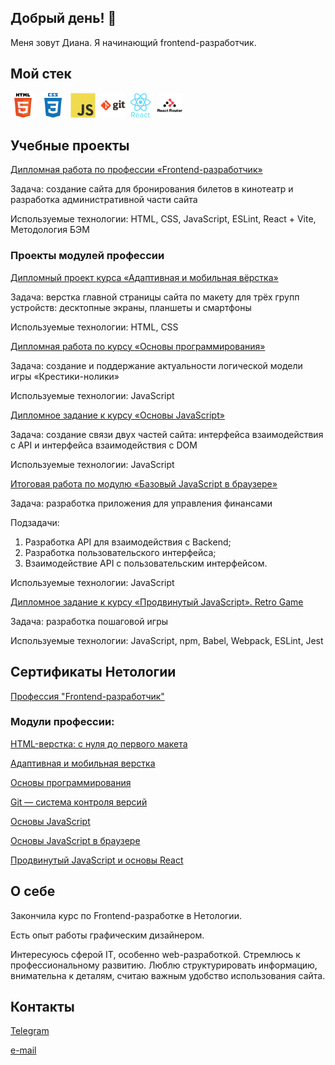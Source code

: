 ## Добрый день! 👋

Меня зовут Диана. Я начинающий frontend-разработчик.

## Мой стек

<div>
  <img src="https://github.com/devicons/devicon/blob/master/icons/html5/html5-original-wordmark.svg" title="HTML5" alt="HTML5" width="40" height="40"/>&nbsp;
  <img src="https://github.com/devicons/devicon/blob/master/icons/css3/css3-plain-wordmark.svg"  title="CSS3" alt="CSS3" width="40" height="40"/>&nbsp;
  <img src="https://github.com/devicons/devicon/blob/master/icons/javascript/javascript-original.svg" title="JavaScript" alt="JavaScript" width="40" height="40"/>&nbsp;
  <!-- <img src="https://github.com/devicons/devicon/blob/master/icons/nodejs/nodejs-original-wordmark.svg" title="NodeJS" alt="NodeJS" width="40" height="40"/>&nbsp; -->
  <img src="https://github.com/devicons/devicon/blob/master/icons/git/git-original-wordmark.svg" title="Git" alt="Git" width="40" height="40"/>
  <img src="https://github.com/devicons/devicon/blob/master/icons/react/react-original-wordmark.svg" title="React" alt="React" width="40" height="40"/>&nbsp;
  <img src="https://github.com/devicons/devicon/blob/master/icons/reactrouter/reactrouter-original-wordmark.svg" title="ReactRouter" alt="ReactRouter" width="40" height="40"/>&nbsp;
</div>

## Учебные проекты
[Дипломная работа по профессии «Frontend-разработчик»](https://github.com/aelain/shfe-diplom)

Задача: создание сайта для бронирования билетов в кинотеатр и разработка административной части сайта

Используемые технологии: HTML, CSS, JavaScript, ESLint, React + Vite, Методология БЭМ

### Проекты модулей профессии

[Дипломный проект курса «Адаптивная и мобильная вёрстка»](https://github.com/aelain/mq-diplom)

Задача: верстка главной страницы сайта по макету для трёх групп устройств: десктопные экраны, планшеты и смартфоны

Используемые технологии: HTML, CSS

[Дипломная работа по курсу «Основы программирования»](https://github.com/aelain/pb-diplom)

Задача: создание и поддержание актуальности логической модели игры «Крестики-нолики»

Используемые технологии: JavaScript

[Дипломное задание к курсу «Основы JavaScript»](https://github.com/aelain/bjs-diplom)

Задача: создание связи двух частей сайта: интерфейса взаимодействия с АPI и интерфейса взаимодействия с DOM

Используемые технологии: JavaScript

[Итоговая работа по модулю «Базовый JavaScript в браузере»](https://github.com/aelain/bhj-diploma)

Задача: разработка приложения для управления финансами

Подзадачи:
1. Разработка API для взаимодействия с Backend;
2. Разработка пользовательского интерфейса;
3. Взаимодействие API с пользовательским интерфейсом.

Используемые технологии: JavaScript

[Дипломное задание к курсу «Продвинутый JavaScript». Retro Game](https://github.com/aelain/js-advanced-diploma)

Задача: разработка пошаговой игры

Используемые технологии: JavaScript, npm, Babel, Webpack, ESLint, Jest


## Сертификаты Нетологии

[Профессия "Frontend-разработчик"](certificates/certificate_9.png)

### Модули профессии:

[HTML-верстка: с нуля до первого макета](certificates/certificate_1.png)

[Адаптивная и мобильная верстка](certificates/certificate_2.png)

[Основы программирования](certificates/certificate_3.png)

[Git — система контроля версий](certificates/certificate_4.png)

[Основы JavaScript](certificates/certificate_5.png)

[Основы JavaScript в браузере](certificates/certificate_6.png)

[Продвинутый JavaScript и основы React](certificates/certificate_7.png)

## О себе

Закончила курс по Frontend-разработке в Нетологии.

Есть опыт работы графическим дизайнером.

Интересуюсь сферой IT, особенно web-разработкой. Стремлюсь к профессиональному развитию. Люблю структурировать информацию, внимательна к деталям, считаю важным удобство использования сайта.


## Контакты

[Telegram](https://t.me/dianaavedisyan)

[e-mail](mailto:diana-avedisyan@mail.ru)
